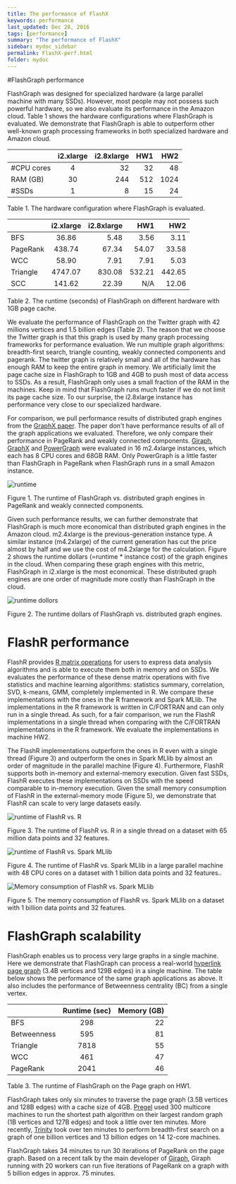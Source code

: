 ```yaml
---
title: The performance of FlashX
keywords: performance
last_updated: Dec 28, 2016
tags: [performance]
summary: "The performance of FlashX"
sidebar: mydoc_sidebar
permalink: FlashX-perf.html
folder: mydoc
---
```


#FlashGraph performance

FlashGraph was designed for specialized hardware (a large parallel machine with many SSDs).
However, most people may not possess such powerful hardware, so we also evaluate its performance in the Amazon cloud. Table 1 shows the hardware configurations where FlashGraph is evaluated. We demonstrate that FlashGraph is able to outperform other well-known graph processing frameworks in both specialized hardware and Amazon cloud.

|            | i2.xlarge | i2.8xlarge | HW1    | HW2    |
| ---------- |:---------:| ----------:|-------:|-------:|
| #CPU cores | 4         | 32         | 32     | 48     |
| RAM (GB)   | 30        | 244        | 512    | 1024   |
| #SSDs      | 1         | 8          | 15     | 24     |

Table 1. The hardware configuration where FlashGraph is evaluated.

|          | i2.xlarge | i2.8xlarge | HW1    | HW2    |
| -------- |:---------:| ----------:|-------:|-------:|
| BFS      | 36.86     | 5.48       | 3.56   | 3.11   |
| PageRank | 438.74    | 67.34      | 54.07  | 33.58  |
| WCC      | 58.90     | 7.91       | 7.91   | 5.03   |
| Triangle | 4747.07   | 830.08     | 532.21 | 442.65 |
| SCC      | 141.62    | 22.39      | N/A    | 12.06  |

Table 2. The runtime (seconds) of FlashGraph on different hardware with 1GB page cache.

We evaluate the performance of FlashGraph on the Twitter graph with 42 millions vertices and 1.5 billion edges (Table 2). The reason that we choose the Twitter graph is that this graph is used by many graph processing frameworks for performance evaluation. We run multiple graph algorithms: breadth-first search, triangle counting, weakly connected components and pagerank.
The twitter graph is relatively small and all of the hardware has enough RAM to keep the entire graph in memory. We artificially limit the page cache size in FlashGraph to 1GB and 4GB to push most of data access to SSDs. As a result, FlashGraph only uses a small fraction of the RAM in the machines. Keep in mind that FlashGraph runs much faster if we do not limit its page cache size. To our surprise, the i2.8xlarge instance has performance very close to our specialized hardware.

For comparison, we pull performance results of distributed graph engines from the [GraphX paper](https://amplab.cs.berkeley.edu/wp-content/uploads/2014/09/graphx.pdf). The paper don't have performance results of all of the graph applications we evaluated. Therefore, we only compare their performance in PageRank and weakly connected components. [Giraph](http://giraph.apache.org/), [GraphX](http://spark.apache.org/graphx/) and [PowerGraph](https://github.com/dato-code/PowerGraph) were evaluated in 16 m2.4xlarge instances, which each has 8 CPU cores and 68GB RAM. Only PowerGraph is a little faster than FlashGraph in PageRank when FlashGraph runs in a small Amazon instance.

![runtime](http://flashx.io/images/FlashGraph.vs.others.png)

Figure 1. The runtime of FlashGraph vs. distributed graph engines in PageRank and weakly connected components.

Given such performance results, we can further demonstrate that FlashGraph is much more economical than distributed graph engines in the Amazon cloud. m2.4xlarge is the previous-generation instance type. A similar instance (m4.2xlarge) of the current generation has cut the price almost by half and we use the cost of m4.2xlarge for the calculation. Figure 2 shows the runtime dollars (=runtime * instance cost) of the graph engines in the cloud. When comparing these graph engines with this metric, FlashGraph in i2.xlarge is the most economical. These distributed graph engines are one order of magnitude more costly than FlashGraph in the cloud.

![runtime dollors](http://flashx.io/images/FlashGraph.vs.others.dollor.png)

Figure 2. The runtime dollars of FlashGraph vs. distributed graph engines.

# FlashR performance
FlashR provides [R matrix operations](https://github.com/zheng-da/FlashX/wiki/FlashR-programming-tutorial#base-r-functions) for users to express data analysis algorithms and is able to execute them both in memory and on SSDs. We evaluates the performance of these dense matrix operations with five statistics and machine learning algorithms: statistics summary, correlation, SVD, k-means, GMM, completely implemented in R. We compare these implementations with the ones in the R framework and Spark MLlib. The implementations in the R framework is written in C/FORTRAN and can only run in a single thread. As such, for a fair comparison, we run the FlashR implementations in a single thread when comparing with the C/FORTRAN implementations in the R framework. We evaluate the implementations in machine HW2.

The FlashR implementations outperform the ones in R even with a single thread (Figure 3) and outperform the ones in Spark MLlib by almost an order of magnitude in the parallel machine (Figure 4). Furthermore, FlashR supports both in-memory and external-memory execution. Given fast SSDs, FlashR executes these implementations on SSDs with the speed comparable to in-memory execution. Given the small memory consumption of FlashR in the external-memory mode (Figure 5), we demonstrate that FlashR can scale to very large datasets easily.

![runtime of FlashR vs. R](http://flashx.io/images/FlashR.vs.R.png)

Figure 3. The runtime of FlashR vs. R in a single thread on a dataset with 65 million data points and 32 features.

![runtime of FlashR vs. Spark MLlib](http://flashx.io/images/FlashR.vs.MLlib.png)

Figure 4. The runtime of FlashR vs. Spark MLlib in a large parallel machine with 48 CPU cores on a dataset with 1 billion data points and 32 features..

![Memory consumption of FlashR vs. Spark MLlib](http://flashx.io/images/FlashR.vs.MLlib.mem.png)

Figure 5. The memory consumption of FlashR vs. Spark MLlib on a dataset with 1 billion data points and 32 features.

# FlashGraph scalability

FlashGraph enables us to process very large graphs in a single machine. Here we demonstrate that FlashGraph can process a real-world [hyperlink page graph](http://webdatacommons.org/hyperlinkgraph/) (3.4B vertices and 129B edges) in a single machine. The table below shows the performance of the same graph applications as above. It also includes the performance of Betweenness centrality (BC) from a single vertex.

|             | Runtime (sec) | Memory (GB) |
| ----------- |:-------------:| -----------:|
| BFS         | 298           | 22          |
| Betweenness | 595           | 81          |
| Triangle    | 7818          | 55          |
| WCC         | 461           | 47          |
| PageRank    | 2041          | 46          |
Table 3. The runtime of FlashGraph on the Page graph on HW1.

FlashGraph takes only six minutes to traverse the page graph (3.5B vertices and 128B edges) with a cache size of 4GB.
[Pregel](http://dl.acm.org/citation.cfm?id=1807184) used 300 multicore machines to
run the shortest path algorithm on their largest random graph (1B vertices and 127B edges)
and took a little over ten minutes. More recently,
[Trinity](http://research.microsoft.com/en-us/projects/trinity/)
took over ten minutes to perform breadth-first search on a
graph of one billion vertices and 13 billion edges on 14 12-core
machines.

FlashGraph takes 34 minutes to run 30 iterations of PageRank on the page graph. Based on a recent talk by the main developer of [Giraph](http://www.youtube.com/watch?v=b5Qmz4zPj-M), Giraph running with 20 workers can run five iterations of PageRank on a graph with 5 billion edges in approx. 75 minutes.
